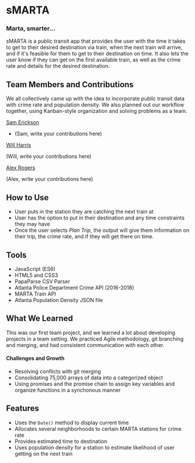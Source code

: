 # sMARTA
### Marta, smarter...

sMARTA is a public transit app that provides the user with the time it takes to get to their desired destination via train, when the next train will arrive, and if it's feasible for them to get to their destination on time. It also lets the user know if they can get on the first available train, as well as the crime rate and details for the desired destination.

## Team Members and Contributions
We all collectively came up with the idea to incorporate public transit data with crime rate and population density. We also planned out our workflow together, using Kanban-style organization and solving problems as a team.


[Sam Erickson](https://github.com/samerickson95)
- <p>(Sam, write your contributions here)</p>

[Will Harris](https://github.com/harriswill22)
<p>(Will, write your contributions here)</p>

[Alex Rogers](https://github.com/alexrogers823)
<p>(Alex, write your contributions here)</p>



## How to Use
- User puts in the station they are catching the next train at
- User has the option to put in their destination and any time constraints they may have
- Once the user selects _Plan Trip_, the output will give them information on their trip, the crime rate, and if they will get there on time.

## Tools
- JavaScript (ES6)
- HTML5 and CSS3
- PapaParse CSV Parser
- Atlanta Police Department Crime API (2016-2018)
- MARTA Train API
- Atlanta Population Density JSON file

## What We Learned
This was our first team project, and we learned a lot about developing projects in a team setting. We practiced Agile methodology, git branching and merging, and had consistent communication with each other.

#### Challenges and Growth
- Resolving conflicts with git merging
- Consolidating 75,000 arrays of data into a categorized object
- Using promises and the promise chain to assign key variables and organize functions in a synchonous manner

## Features
- Uses the `Date()` method to display current time
- Allocates several neighborhoods to certain MARTA stations for crime rate
- Provides estimated time to destination
- Uses population density for a station to estimate likelihood of user getting on the next train
